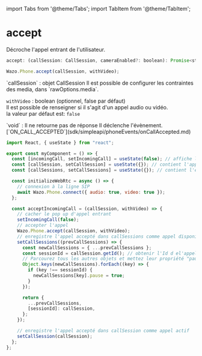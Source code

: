 import Tabs from '@theme/Tabs';
import TabItem from '@theme/TabItem';

# accept

Décroche l'appel entrant de l'utilisateur.

```js
accept: (callSession: CallSession, cameraEnabled?: boolean): Promise<string | null>
```

```js
Wazo.Phone.accept(callSession, withVideo);
```

<Tabs>
  <TabItem value="Paramètres" label="Paramètres" default>
  `callSession` : objet CallSession  
  Il est possible de configurer les contraintes des media, dans `rawOptions.media`.

  `withVideo` : boolean (optionnel, false par défaut)  
  Il est possible de renseigner si il s'agit d'un appel audio ou vidéo.  
  la valeur par défaut est: `false`
  </TabItem>

  <TabItem value="Réponse" label="Réponse">
  `void` :  
  Il ne retourne pas de réponse
  </TabItem>

  <TabItem value="Evènement" label="Evènement">
  Il  déclenche l'évènement.  
  [`ON_CALL_ACCEPTED`](sdk/simpleapi/phoneEvents/onCallAccepted.md)
  </TabItem>

  <TabItem value="Exemple" label="Exemple">

  ```js
  import React, { useState } from "react";

  export const myComponent = () => {
    const [incomingCall, setIncomingCall] = useState(false); // affiche l'appel entrant si true
    const [callSession, setCallSession] = useState({}); // contient l'appel actif
    const [callSessions, setCallSessions] = useState({}); // contient l'ensemble des appels (en cours et disponible)

    const initializeWebRtc = async () => {
      // connexion à la ligne SIP
      await Wazo.Phone.connect({ audio: true, video: true });
    };

    const acceptIncomingCall = (callSession, withVideo) => {
      // cacher le pop up d'appel entrant
      setIncomingCall(false);
      // accepter l'appel
      Wazo.Phone.accept(callSession, withVideo);
      // enregistre l'appel accepté dans callSessions comme appel disponible
      setCallSessions((prevCallSessions) => {
        const newCallSessions = { ...prevCallSessions };
        const sessionId = callSession.getId(); // obtenir l'Id d el'appel et s'en servir comme clé
        // Parcourez tous les autres objets et mettez leur propriété "pause" à true
        Object.keys(newCallSessions).forEach((key) => {
          if (key !== sessionId) {
            newCallSessions[key].pause = true;
          }
        });

        return {
          ...prevCallSessions,
          [sessionId]: callSession,
        };
      });

      // enregistre l'appel accepté dans callSession comme appel actif
      setCallSession(callSession);
    };
  };
  ```

  </TabItem>

</Tabs>

